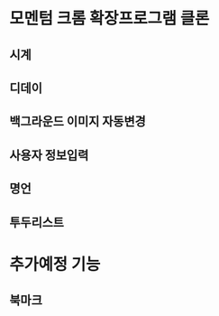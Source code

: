 # 모멘텀 크롬 확장프로그램 클론

## 시계

## 디데이

## 백그라운드 이미지 자동변경

## 사용자 정보입력

## 명언

## 투두리스트

# 추가예정 기능

## 북마크

